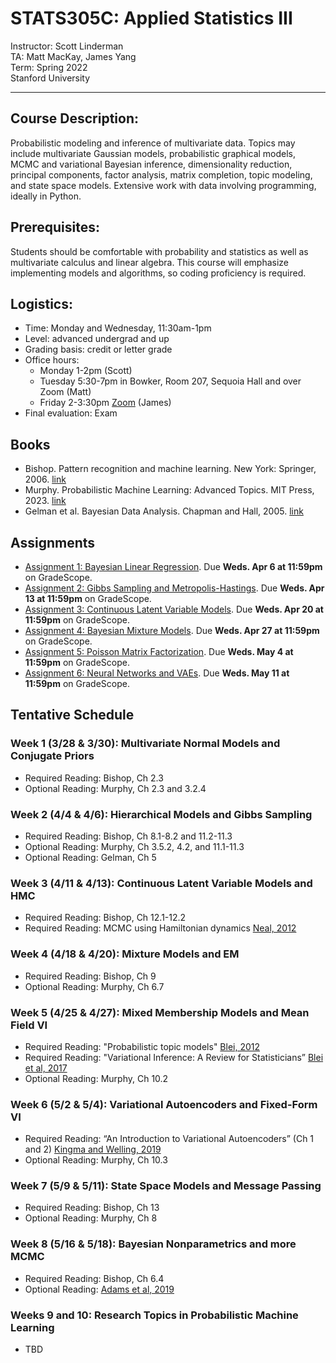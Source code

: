 # STATS305C: Applied Statistics III
Instructor: Scott Linderman <br>
TA: Matt MacKay, James Yang <br>
Term: Spring 2022 <br>
Stanford University

---

## Course Description: 
Probabilistic modeling and inference of multivariate data. Topics may include multivariate Gaussian models, probabilistic graphical models, MCMC and variational Bayesian inference, dimensionality reduction, principal components, factor analysis, matrix completion, topic modeling, and state space models. Extensive work with data involving programming, ideally in Python. 

## Prerequisites:
Students should be comfortable with probability and statistics as well as multivariate calculus and linear algebra. This course will emphasize implementing models and algorithms, so coding proficiency is required.

## Logistics:
- Time: Monday and Wednesday, 11:30am-1pm 
- Level: advanced undergrad and up
- Grading basis: credit or letter grade
- Office hours: 
  - Monday 1-2pm (Scott)
  - Tuesday 5:30-7pm in Bowker, Room 207, Sequoia Hall and over Zoom (Matt)
  - Friday 2-3:30pm [Zoom](https://stanford.zoom.us/j/91206623255?pwd=bTJ0S2F2TnNiM01wNjdycExoMzZjdz09) (James)
- Final evaluation: Exam

## Books
- Bishop. Pattern recognition and machine learning. New York: Springer, 2006. [link](https://www.microsoft.com/en-us/research/uploads/prod/2006/01/Bishop-Pattern-Recognition-and-Machine-Learning-2006.pdf)
- Murphy. Probabilistic Machine Learning: Advanced Topics. MIT Press, 2023. [link](https://probml.github.io/pml-book/book2.html)
- Gelman et al. Bayesian Data Analysis. Chapman and Hall, 2005. [link](http://www.stat.columbia.edu/~gelman/book/)

## Assignments
- [Assignment 1: Bayesian Linear Regression](https://github.com/slinderman/stats305c/blob/main/assignments/hw1/hw1.ipynb). Due **Weds. Apr 6 at 11:59pm** on GradeScope. 
- [Assignment 2: Gibbs Sampling and Metropolis-Hastings](https://github.com/slinderman/stats305c/blob/main/assignments/hw2/hw2.ipynb). Due **Weds. Apr 13 at 11:59pm** on GradeScope. 
- [Assignment 3: Continuous Latent Variable Models](https://github.com/slinderman/stats305c/blob/main/assignments/hw3/hw3.ipynb). Due **Weds. Apr 20 at 11:59pm** on GradeScope. 
- [Assignment 4: Bayesian Mixture Models](https://github.com/slinderman/stats305c/blob/main/assignments/hw4/hw4.ipynb). Due **Weds. Apr 27 at 11:59pm** on GradeScope. 
- [Assignment 5: Poisson Matrix Factorization](https://github.com/slinderman/stats305c/blob/main/assignments/hw5/hw5.ipynb). Due **Weds. May 4 at 11:59pm** on GradeScope. 
- [Assignment 6: Neural Networks and VAEs](https://github.com/slinderman/stats305c/blob/main/assignments/hw6/hw6.ipynb). Due **Weds. May 11 at 11:59pm** on GradeScope. 

## Tentative Schedule

### Week 1 (3/28 & 3/30): Multivariate Normal Models and Conjugate Priors
- Required Reading: Bishop, Ch 2.3
- Optional Reading: Murphy, Ch 2.3 and 3.2.4

### Week 2 (4/4 & 4/6): Hierarchical Models and Gibbs Sampling
- Required Reading: Bishop, Ch 8.1-8.2 and 11.2-11.3
- Optional Reading: Murphy, Ch 3.5.2, 4.2, and 11.1-11.3
- Optional Reading: Gelman, Ch 5

### Week 3 (4/11 & 4/13): Continuous Latent Variable Models and HMC
- Required Reading: Bishop, Ch 12.1-12.2 
- Required Reading: MCMC using Hamiltonian dynamics [Neal, 2012](https://arxiv.org/abs/1206.1901)

### Week 4 (4/18 & 4/20): Mixture Models and EM
- Required Reading: Bishop, Ch 9
- Optional Reading: Murphy, Ch 6.7

### Week 5 (4/25 & 4/27): Mixed Membership Models and Mean Field VI
- Required Reading: "Probabilistic topic models" [Blei, 2012](http://www.cs.columbia.edu/~blei/fogm/2020F/readings/Blei2012.pdf)
- Required Reading: "Variational Inference: A Review for Statisticians” [Blei et al, 2017](https://www.tandfonline.com/doi/full/10.1080/01621459.2017.1285773)
- Optional Reading: Murphy, Ch 10.2

### Week 6 (5/2 & 5/4): Variational Autoencoders and Fixed-Form VI
- Required Reading: “An Introduction to Variational Autoencoders” (Ch 1 and 2) [Kingma and Welling, 2019](https://arxiv.org/pdf/1906.02691.pdf)
- Optional Reading: Murphy, Ch 10.3

### Week 7 (5/9 & 5/11): State Space Models and Message Passing
- Required Reading: Bishop, Ch 13
- Optional Reading: Murphy, Ch 8

### Week 8 (5/16 & 5/18): Bayesian Nonparametrics and more MCMC
- Required Reading: Bishop, Ch 6.4
- Optional Reading: [Adams et al, 2019](https://homepages.inf.ed.ac.uk/imurray2/pub/09poisson/adams-murray-mackay-2009b.pdf)

### Weeks 9 and 10: Research Topics in Probabilistic Machine Learning
- TBD
